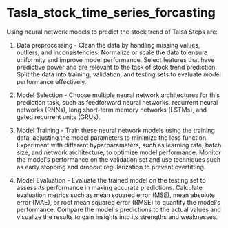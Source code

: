 # Tasla_stock_time_series_forcasting
Using neural network models to predict the stock trend of Talsa
Steps are:
1. Data preprocessing - Clean the data by handling missing values, outliers, and inconsistencies. Normalize or scale the data to ensure uniformity and improve model performance. Select features that have predictive power and are relevant to the task of stock trend prediction. Split the data into training, validation, and testing sets to evaluate model performance effectively.
   
2. Model Selection  - Choose multiple neural network architectures for this prediction task, such as feedforward neural networks, recurrent neural networks (RNNs), long short-term memory networks (LSTMs), and gated recurrent units (GRUs).
   
3. Model Training - Train these neural network models using the training data, adjusting the model parameters to minimize the loss function. Experiment with different hyperparameters, such as learning rate, batch size, and network architecture, to optimize model performance. Monitor the model's performance on the validation set and use techniques such as early stopping and dropout regularization to prevent overfitting.

4. Model Evaluation - Evaluate the trained model on the testing set to assess its performance in making accurate predictions. Calculate evaluation metrics such as mean squared error (MSE), mean absolute error (MAE), or root mean squared error (RMSE) to quantify the model's performance. Compare the model's predictions to the actual values and visualize the results to gain insights into its strengths and weaknesses.
